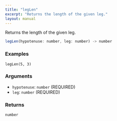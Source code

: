 ```yaml
---
title: "legLen"
excerpt: "Returns the length of the given leg."
layout: manual
---
```


Returns the length of the given leg.



```js
legLen(hypotenuse: number, leg: number) -> number
```

### Examples

```kcl
legLen(5, 3)
```

### Arguments

* `hypotenuse`: `number` (REQUIRED)
* `leg`: `number` (REQUIRED)

### Returns

`number`



